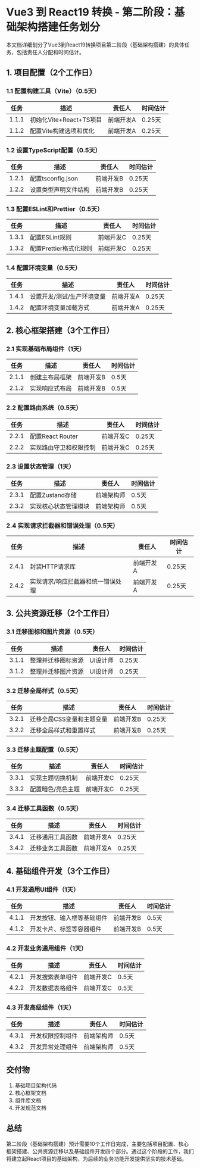 # Vue3 到 React19 转换 - 第二阶段：基础架构搭建任务划分

本文档详细划分了Vue3到React19转换项目第二阶段（基础架构搭建）的具体任务，包括责任人分配和时间估计。

## 1. 项目配置（2个工作日）

### 1.1 配置构建工具（Vite）（0.5天）
| 任务 | 描述 | 责任人 | 时间估计 |
| --- | --- | --- | --- |
| 1.1.1 | 初始化Vite+React+TS项目 | 前端开发A | 0.25天 |
| 1.1.2 | 配置Vite构建选项和优化 | 前端开发A | 0.25天 |

### 1.2 设置TypeScript配置（0.5天）
| 任务 | 描述 | 责任人 | 时间估计 |
| --- | --- | --- | --- |
| 1.2.1 | 配置tsconfig.json | 前端开发B | 0.25天 |
| 1.2.2 | 设置类型声明文件结构 | 前端开发B | 0.25天 |

### 1.3 配置ESLint和Prettier（0.5天）
| 任务 | 描述 | 责任人 | 时间估计 |
| --- | --- | --- | --- |
| 1.3.1 | 配置ESLint规则 | 前端开发C | 0.25天 |
| 1.3.2 | 配置Prettier格式化规则 | 前端开发C | 0.25天 |

### 1.4 配置环境变量（0.5天）
| 任务 | 描述 | 责任人 | 时间估计 |
| --- | --- | --- | --- |
| 1.4.1 | 设置开发/测试/生产环境变量 | 前端开发A | 0.25天 |
| 1.4.2 | 配置环境变量加载方式 | 前端开发A | 0.25天 |

## 2. 核心框架搭建（3个工作日）

### 2.1 实现基础布局组件（1天）
| 任务 | 描述 | 责任人 | 时间估计 |
| --- | --- | --- | --- |
| 2.1.1 | 创建主布局框架 | 前端开发B | 0.5天 |
| 2.1.2 | 实现响应式布局 | 前端开发B | 0.5天 |

### 2.2 配置路由系统（0.5天）
| 任务 | 描述 | 责任人 | 时间估计 |
| --- | --- | --- | --- |
| 2.2.1 | 配置React Router | 前端开发C | 0.25天 |
| 2.2.2 | 实现路由守卫和权限控制 | 前端开发C | 0.25天 |

### 2.3 设置状态管理（1天）
| 任务 | 描述 | 责任人 | 时间估计 |
| --- | --- | --- | --- |
| 2.3.1 | 配置Zustand存储 | 前端架构师 | 0.5天 |
| 2.3.2 | 实现核心状态管理模块 | 前端架构师 | 0.5天 |

### 2.4 实现请求拦截器和错误处理（0.5天）
| 任务 | 描述 | 责任人 | 时间估计 |
| --- | --- | --- | --- |
| 2.4.1 | 封装HTTP请求库 | 前端开发A | 0.25天 |
| 2.4.2 | 实现请求/响应拦截器和统一错误处理 | 前端开发A | 0.25天 |

## 3. 公共资源迁移（2个工作日）

### 3.1 迁移图标和图片资源（0.5天）
| 任务 | 描述 | 责任人 | 时间估计 |
| --- | --- | --- | --- |
| 3.1.1 | 整理并迁移图标资源 | UI设计师 | 0.25天 |
| 3.1.2 | 整理并迁移图片资源 | UI设计师 | 0.25天 |

### 3.2 迁移全局样式（0.5天）
| 任务 | 描述 | 责任人 | 时间估计 |
| --- | --- | --- | --- |
| 3.2.1 | 迁移全局CSS变量和主题变量 | 前端开发B | 0.25天 |
| 3.2.2 | 迁移全局样式和重置样式 | 前端开发B | 0.25天 |

### 3.3 迁移主题配置（0.5天）
| 任务 | 描述 | 责任人 | 时间估计 |
| --- | --- | --- | --- |
| 3.3.1 | 实现主题切换机制 | 前端开发C | 0.25天 |
| 3.3.2 | 配置暗色/亮色主题 | 前端开发C | 0.25天 |

### 3.4 迁移工具函数（0.5天）
| 任务 | 描述 | 责任人 | 时间估计 |
| --- | --- | --- | --- |
| 3.4.1 | 迁移通用工具函数 | 前端开发A | 0.25天 |
| 3.4.2 | 迁移业务工具函数 | 前端开发A | 0.25天 |

## 4. 基础组件开发（3个工作日）

### 4.1 开发通用UI组件（1天）
| 任务 | 描述 | 责任人 | 时间估计 |
| --- | --- | --- | --- |
| 4.1.1 | 开发按钮、输入框等基础组件 | 前端开发B | 0.5天 |
| 4.1.2 | 开发卡片、标签等容器组件 | 前端开发B | 0.5天 |

### 4.2 开发业务通用组件（1天）
| 任务 | 描述 | 责任人 | 时间估计 |
| --- | --- | --- | --- |
| 4.2.1 | 开发搜索表单组件 | 前端开发C | 0.5天 |
| 4.2.2 | 开发数据表格组件 | 前端开发C | 0.5天 |

### 4.3 开发高级组件（1天）
| 任务 | 描述 | 责任人 | 时间估计 |
| --- | --- | --- | --- |
| 4.3.1 | 开发权限控制组件 | 前端架构师 | 0.5天 |
| 4.3.2 | 开发异常处理组件 | 前端架构师 | 0.5天 |

## 交付物

1. 基础项目架构代码
2. 核心框架文档
3. 组件库文档
4. 开发规范文档

## 总结

第二阶段（基础架构搭建）预计需要10个工作日完成，主要包括项目配置、核心框架搭建、公共资源迁移以及基础组件开发四个部分。通过这个阶段的工作，我们将建立起React项目的基础架构，为后续的业务功能开发提供坚实的技术基础。